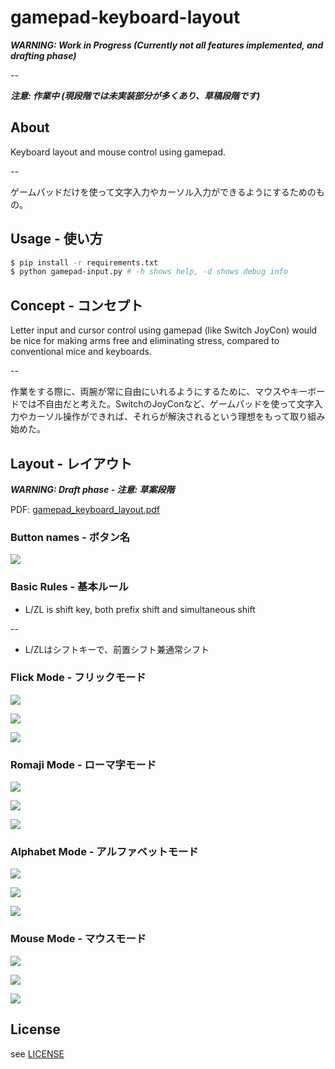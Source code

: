 # gamepad-keyboard-layout

***WARNING: Work in Progress (Currently not all features implemented, and drafting phase)***

--

***注意: 作業中 (現段階では未実装部分が多くあり、草稿段階です)***

## About

Keyboard layout and mouse control using gamepad.

--

ゲームパッドだけを使って文字入力やカーソル入力ができるようにするためのもの。

## Usage - 使い方

```bash
$ pip install -r requirements.txt
$ python gamepad-input.py # -h shows help, -d shows debug info
```

## Concept - コンセプト

Letter input and cursor control using gamepad (like Switch JoyCon) would be nice for making arms free and eliminating stress, compared to conventional mice and keyboards.

--

作業をする際に、両腕が常に自由にいれるようにするために、マウスやキーボードでは不自由だと考えた。SwitchのJoyConなど、ゲームパッドを使って文字入力やカーソル操作ができれば、それらが解決されるという理想をもって取り組み始めた。

## Layout - レイアウト

***WARNING: Draft phase - 注意: 草案段階***

PDF: [gamepad_keyboard_layout.pdf](./doc/gamepad_keyboard_layout.pdf)

### Button names - ボタン名

![](doc/images/0-buttons.png)

### Basic Rules - 基本ルール

- L/ZL is shift key, both prefix shift and simultaneous shift

--

- L/ZLはシフトキーで、前置シフト兼通常シフト

### Flick Mode - フリックモード

![](doc/images/1-flick-normal.png)

![](doc/images/1-flick-shift1.png)

![](doc/images/1-flick-shift2.png)

### Romaji Mode - ローマ字モード

![](doc/images/2-romaji-normal.png)

![](doc/images/2-romaji-shift1.png)

![](doc/images/2-romaji-shift2.png)

### Alphabet Mode - アルファベットモード

![](doc/images/3-alphabet-normal.png)

![](doc/images/3-alphabet-shift1.png)

![](doc/images/3-alphabet-shift2.png)

### Mouse Mode - マウスモード

![](doc/images/4-mouse-normal.png)

![](doc/images/4-mouse-shift1.png)

![](doc/images/4-mouse-shift2.png)

## License

see [LICENSE](./LICENSE)
